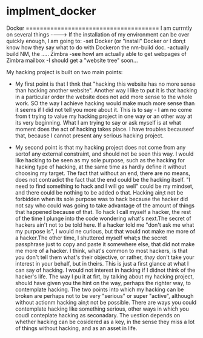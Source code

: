 # implment_docker
Docker ======================================
I am currntly on several things ----> If the installation of my environment can be over quickly enough, I am going to:
-set Docker (or "install" Docker or I don;t know how they say what to do with Dockeron the nm-build doc.
-actually build NM, the ..... Zimbra
-see howI am actually able to get webpages of Zimbra mailbox
-I should get a "website tree" soon...

My hacking project is built on two main points:
- My first point is that I thnk that "hacking this website has no more sense than hacking another website". Another way I like to put it is that hacking in a particular order the website does not add more sense to the whole work. SO the way I achieve hacking would make much more sense than it seems if I did not tell you more about it. This is to say - I am no come from t trying to value my hacking project in one way or an other way at its very beginning. What I am trying to say or ask myself is at what moment does the act of hacking takes place. I have troubles becauseof that, because I cannot present any serious hacking project.

- My second point is that my hacking project does not come from any sortof any external constraint, and should not be seen this way. I would like hacking to be seen as my sole purpose, such as the hacking for hacking type of hacking, at the same time as  hardly define it without choosing my target. The fact that without an end, there are no means, does not contradict the fact that the end could be the hacking itself. "I need to find something to hack and I will go well" could be my mindset, and there could be nothing to be added o that. Hacking ain;t not be forbidden when its sole purpose was to hack because the hacker did not say who could was going to take advantage of the amount of things that happened because of that. To hack I call myself a hacker, the rest of the time I plunge into the code wondering what's next.The secret of hackers ain't not to be told here. If a hacker told me "don't ask me what my purpose is", I would ne curious, but that would not make me more of a hacker.The other time, I shuttered myself what;s the secret passphrase just to copy and paste it somewhere else, that did not make me more of a hacker. I think, what's common to most hackers, is that you don't tell them what's their objective, or rather, _they_ don't take your interest in your behalf, but in theirs.
This is just a first glance at what I can say of hacking. I would not interest in hacking if I didnot think of the hacker's life. The way I pu it at firt, by talking about my hacking project, should have given you the hint on the way, perhaps the righter way, to contemplate hacking. The two points into which my hacking can be broken are perhaps not to be very "serious" or super "active", although without actionm hacking ain;t not be possible. 
There are ways you could contemplate hacking like something serious, other ways in which you coudl conteplate hacking as seconadary. The uestion depends on whether hacking can be cosidered as a key, in the sense they miss a lot of things without hacking, and as an asset in life.
